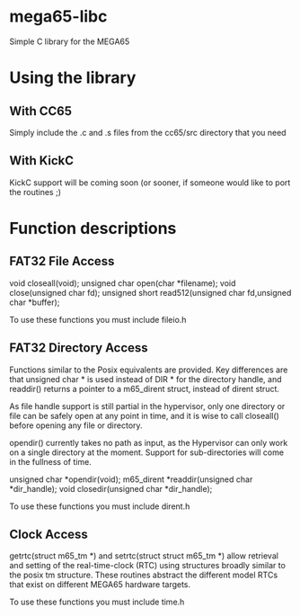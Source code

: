 # mega65-libc
Simple C library for the MEGA65

# Using the library

## With CC65

Simply include the .c and .s files from the cc65/src directory that you need 

## With KickC

KickC support will be coming soon (or sooner, if someone would like to port the routines ;)

# Function descriptions

## FAT32 File Access

void closeall(void);
unsigned char open(char *filename);
void close(unsigned char fd);
unsigned short read512(unsigned char fd,unsigned char *buffer);

To use these functions you must include fileio.h

## FAT32 Directory Access

Functions similar to the Posix equivalents are provided. Key differences are that unsigned char *
is used instead of DIR * for the directory handle, and readdir() returns a pointer to a m65_dirent struct,
instead of dirent struct.

As file handle support is still partial in the hypervisor, only one directory or file can be safely open at any
point in time, and it is wise to call closeall() before opening any file or directory.

opendir() currently takes no path as input, as the Hypervisor can only work on a single directory at the moment.
Support for sub-directories will come in the fullness of time.

unsigned char *opendir(void);
m65_dirent *readdir(unsigned char *dir_handle);
void closedir(unsigned char *dir_handle);

To use these functions you must include dirent.h

## Clock Access

getrtc(struct m65_tm *) and setrtc(struct struct m65_tm *) allow retrieval and setting of the real-time-clock
(RTC) using structures broadly similar to the posix tm structure.
These routines abstract the different model RTCs that exist on different MEGA65 hardware targets.

To use these functions you must include time.h